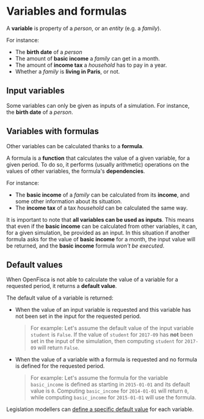 # Variables and formulas

A **variable** is property of a _person_, or an _entity_ (e.g. a _family_).

For instance:

* The **birth date** of a _person_
* The amount of **basic income** a _family_ can get in a month.
* The amount of **income tax** a _household_ has to pay in a year.
* Whether a _family_ is **living in Paris**, or not.

## Input variables

Some variables can only be given as inputs of a simulation. For instance, the **birth date** of a _person_.

## Variables with formulas

Other variables can be calculated thanks to a **formula**.

A formula is a **function** that calculates the value of a given variable, for a given period. To do so, it performs (usually arithmetic) operations on the values of other variables, the formula's **dependencies**.

For instance:

* The **basic income** of a _family_ can be calculated from its **income**, and some other information about its situation.
* The **income tax** of a tax _household_ can be calculated the same way.

It is important to note that **all variables can be used as inputs**. This means that even if the **basic income** can be calculated from other variables, it can, for a given simulation, be provided as an input. In this situation if another formula asks for the value of **basic income** for a month, the input value will be returned, and the **basic income** formula _won't be executed_.

## Default values

When OpenFisca is not able to calculate the value of a variable for a requested period, it returns a **default value**.

The default value of a variable is returned:

* When the value of an input variable is requested and this variable has not been set in the input for the requested period.
    > For example:
    > Let's assume the default value of the input variable `student` is `False`. If the value of `student` for `2017-09` has **not** been set in the input of the simulation, then computing `student` for `2017-09` will return `False`.
* When the value of a variable with a formula is requested and no formula is defined for the requested period.
    > For example:
    > Let's assume the formula for the variable `basic_income` is defined as starting in `2015-01-01` and its default value is `0`. Computing `basic_income` for `2014-01-01` will return `0`, while computing `basic_income` for `2015-01-01` will use the formula.

Legislation modellers can [define a specific default value](../coding-the-legislation/20_input_variables.md#setting-a-default-value) for each variable.
